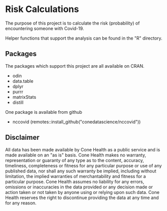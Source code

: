 # Risk Calculations

The purpose of this project is to calculate the risk (probability) of encountering someone with Covid-19.

Helper functions that support the analysis can be found in the "R" directory.

## Packages

The packages which support this project are all available on CRAN.

* odin 
* data.table 
* dplyr  
* purrr  
* matrixStats  
* distill  

One package is available from github
* nccovid (remotes::install_github("conedatascience/nccovid"))

## Disclaimer

All data has been made available by Cone Health as a public service and is made available on an "as is" basis. Cone Health makes no warranty, representation or guaranty of any type as to the content, accuracy, timeliness, completeness or fitness for any particular purpose or use of any published data, nor shall any such warranty be implied, including without limitation, the implied warranties of merchantability and fitness for a particular purpose. Cone Health assumes no liability for any errors, omissions or inaccuracies in the data provided or any decision made or action taken or not taken by anyone using or relying upon such data. Cone Health reserves the right to discontinue providing the data at any time and for any reason.
